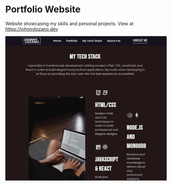# Portfolio Website

Website showcasing my skills and personal projects. View at https://johnnylozano.dev

<img src="./assets/images/git-port.png" alt="Snapshot of the portfolio website">